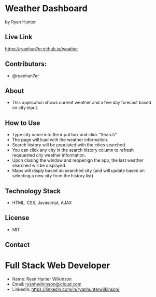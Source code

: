 # Weather Dashboard
by Ryan Hunter

## Live Link
https://ryanhun7er.github.io/weather

## Contributors:
* @ryanhun7er

## About
* This application shows current weather and a five day forecast based on city input.

## How to Use
* Type city name into the input box and click "Search"
* The page will load with the weather information.
* Search history will be populated with the cities searched.
* You can click any city in the search history column to refresh reqeuested city weather information.
* Upon closing the window and reopenign the app, the last weather searched will be displayed.
* Maps will disply based on searched city (and will update based on selecting a new city from the history list)

## Technology Stack
* HTML, CSS, Javascript, AJAX


## License
* MIT

## Contact

# Full Stack Web Developer
* Name: Ryan Hunter Wilkinson
* Email: [ryanhwilkinson@icloud.com](mailto:ryanhwilkinson@icloud.com)
* LinkedIn: https://linkedin.com/in/ryanhunterwilkinson/